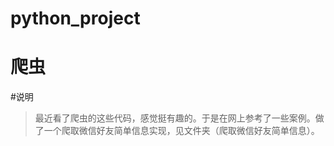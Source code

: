 # python_project
爬虫
==========
#说明<br>
>最近看了爬虫的这些代码，感觉挺有趣的。于是在网上参考了一些案例。做了一个爬取微信好友简单信息实现，见文件夹（爬取微信好友简单信息）。
